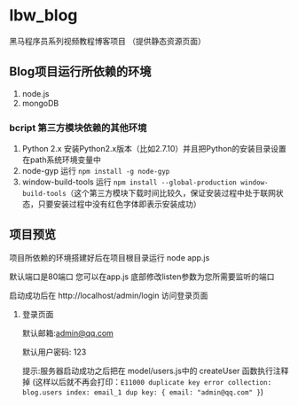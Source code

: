 # lbw_blog
黑马程序员系列视频教程博客项目 （提供静态资源页面）

## Blog项目运行所依赖的环境

1. node.js
2. mongoDB

### bcript 第三方模块依赖的其他环境

1. Python 2.x 安装Python2.x版本（比如2.7.10）并且把Python的安装目录设置在path系统环境变量中
2. node-gyp 运行 `npm install -g node-gyp`
3. window-build-tools 运行 `npm install --global-production window-build-tools`（这个第三方模块下载时间比较久，保证安装过程中处于联网状态，只要安装过程中没有红色字体即表示安装成功）

## 项目预览

项目所依赖的环境搭建好后在项目根目录运行 node app.js

默认端口是80端口 您可以在app.js 底部修改listen参数为您所需要监听的端口

启动成功后在 http://localhost/admin/login 访问登录页面



1. 登录页面 

   默认邮箱:admin@qq.com 

   默认用户密码: 123

   提示:服务器启动成功之后把在 model/users.js中的 createUser 函数执行注释掉 (这样以后就不再会打印：`E11000 duplicate key error collection: blog.users index: email_1 dup key: { email: "admin@qq.com" }`)




